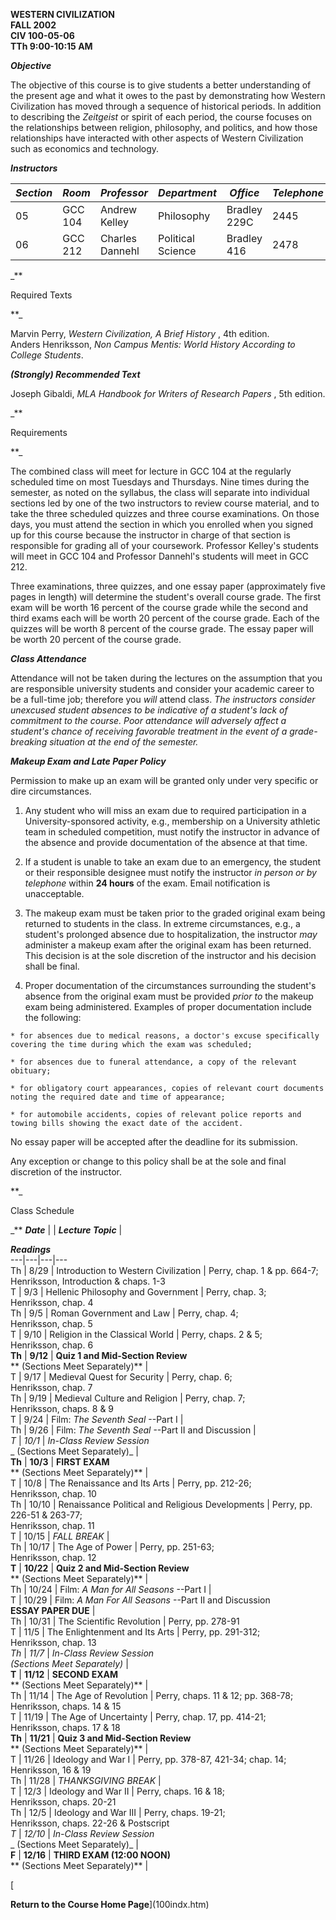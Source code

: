 **WESTERN CIVILIZATION  
FALL 2002  
CIV 100-05-06  
TTh 9:00-10:15 AM**



**_Objective_**

The objective of this course is to give students a better understanding of the
present age and what it owes to the past by demonstrating how Western
Civilization has moved through a sequence of historical periods.  In addition
to describing the _Zeitgeist_ or spirit of each period, the course focuses on
the relationships between religion, philosophy, and politics, and how those
relationships have interacted with other aspects of Western Civilization such
as economics and technology.

_**Instructors**_

_Section_ | _Room_ | _Professor_ | _Department_ | _Office_ | _Telephone_  
---|---|---|---|---|---  
   05 | GCC 104 | Andrew Kelley | Philosophy | Bradley 229C | 2445  
   06 | GCC 212 | Charles Dannehl | Political Science | Bradley 416 | 2478  
_**

Required Texts

**_

Marvin Perry, _Western Civilization, A Brief History_ , 4th edition.  
Anders Henriksson, _Non Campus Mentis: World History According to College
Students_.

_**(Strongly) Recommended Text**_

Joseph Gibaldi, _MLA Handbook for Writers of Research Papers_ , 5th edition.

_**

Requirements

**_

The combined class will meet for lecture in GCC 104 at the regularly scheduled
time on most Tuesdays and Thursdays.  Nine times during the semester, as noted
on the syllabus, the class will separate into individual sections led by one
of the two instructors to review course material, and to take the three
scheduled quizzes and three course examinations.  On those days, you must
attend the section in which you enrolled when you signed up for this course
because the instructor in charge of that section is responsible for grading
all of your coursework.  Professor Kelley's students will meet in GCC 104 and
Professor Dannehl's students will meet in GCC 212.

Three examinations, three quizzes, and one essay paper (approximately five
pages in length) will determine the student's overall course grade.  The first
exam will be worth 16 percent of the course grade while the second and third
exams each will be worth 20 percent of the course grade.  Each of the quizzes
will be worth 8 percent of the course grade.  The essay paper will be worth 20
percent of the course grade.

_**Class Attendance**_

Attendance will not be taken during the lectures on the assumption that you
are responsible university students and consider your academic career to be a
full-time job; therefore you _will_ attend class.   _The instructors consider
unexcused student absences to be indicative of a student's lack of commitment
to the course.   Poor attendance will adversely affect a student's chance of
receiving favorable treatment in the event of a grade-breaking situation at
the end of the semester._

_**Makeup Exam and Late Paper Policy**_

Permission to make up an exam will be granted only under very specific or dire
circumstances.

  1. Any student who will miss an exam due to required participation in a University-sponsored activity, e.g., membership on a University athletic team in scheduled competition, must notify the instructor in advance of the absence and provide documentation of the absence at that time.

  2. If a student is unable to take an exam due to an emergency, the student or their responsible designee must notify the instructor _in person or by telephone_ within **24 hours** of the exam. Email notification is unacceptable.

  3. The makeup exam must be taken prior to the graded original exam being returned to students in the class.  In extreme circumstances, e.g., a student's prolonged absence due to hospitalization, the instructor _may_ administer a makeup exam after the original exam has been returned.   This decision is at the sole discretion of the instructor and his decision shall be final.

  4. Proper documentation of the circumstances surrounding the student's absence from the original exam must be provided _prior to_ the makeup exam being administered.   Examples of proper documentation include the following:

    * for absences due to medical reasons, a doctor's excuse specifically covering the time during which the exam was scheduled;

    * for absences due to funeral attendance, a copy of the relevant obituary;

    * for obligatory court appearances, copies of relevant court documents noting the required date and time of appearance;

    * for automobile accidents, copies of relevant police reports and towing bills showing the exact date of the accident.

No essay paper will be accepted after the deadline for its submission.

Any exception or change to this policy shall be at the sole and final
discretion of the instructor.

**_

Class Schedule

_** **_Date_** |  | **_Lecture Topic_** |

_**Readings**_  
---|---|---|---  
Th | 8/29 | Introduction to Western Civilization | Perry, chap. 1 & pp. 664-7;  
Henriksson, Introduction & chaps. 1-3  
T | 9/3 | Hellenic Philosophy and Government | Perry, chap. 3;  
Henriksson, chap. 4  
Th | 9/5 | Roman Government and Law | Perry, chap. 4;  
Henriksson, chap. 5  
T | 9/10 | Religion in the Classical World | Perry, chaps. 2 & 5;  
Henriksson, chap. 6  
**Th** | **9/12** | **Quiz 1 and Mid-Section Review**  
**  (Sections Meet Separately)** |  
T | 9/17 | Medieval Quest for Security | Perry, chap. 6;  
Henriksson, chap. 7  
Th | 9/19 | Medieval Culture and Religion | Perry, chap. 7;  
Henriksson, chaps. 8 & 9  
T | 9/24 | Film: _The Seventh Seal_ \--Part I |  
Th | 9/26 | Film: _The Seventh Seal_ \--Part II and Discussion |  
_T_ | _10/1_ | _In-Class Review Session_  
_  (Sections Meet Separately)_ |  
**Th** | **10/3** | **FIRST EXAM**  
**  (Sections Meet Separately)** |  
T | 10/8 | The Renaissance and Its Arts | Perry, pp. 212-26;  
Henriksson, chap. 10  
Th | 10/10 | Renaissance Political and Religious Developments | Perry, pp.
226-51 & 263-77;  
Henriksson, chap. 11  
T | 10/15 | _FALL BREAK_ |  
Th | 10/17 | The Age of Power | Perry, pp. 251-63;  
Henriksson, chap. 12  
**T** | **10/22** | **Quiz 2 and Mid-Section Review**  
**  (Sections Meet Separately)** |  
Th | 10/24 | Film: _A Man for All Seasons_ \--Part I |  
T | 10/29 | Film: _A Man For All Seasons_ \--Part II and Discussion  
**ESSAY PAPER DUE** |  
Th | 10/31 | The Scientific Revolution | Perry, pp. 278-91  
T | 11/5 | The Enlightenment and Its Arts | Perry, pp. 291-312;  
Henriksson, chap. 13  
_Th_ | _11/7_ | _In-Class Review Session_  
  _(Sections Meet Separately)_ |  
**T** | **11/12** | **SECOND EXAM**  
**  (Sections Meet Separately)** |  
Th | 11/14 | The Age of Revolution | Perry, chaps. 11 & 12; pp. 368-78;  
Henriksson, chaps. 14 & 15  
T | 11/19 | The Age of Uncertainty | Perry, chap. 17, pp. 414-21;  
Henriksson, chaps. 17 & 18  
**Th** | **11/21** | **Quiz 3 and Mid-Section Review**  
**  (Sections Meet Separately)** |  
T | 11/26 | Ideology and War I | Perry, pp. 378-87, 421-34; chap. 14;  
Henriksson, 16 & 19  
Th | 11/28 | _THANKSGIVING BREAK_ |  
T | 12/3 | Ideology and War II | Perry, chaps. 16 & 18;  
Henriksson, chaps. 20-21  
Th | 12/5 | Ideology and War III | Perry, chaps. 19-21;  
Henriksson, chaps. 22-26 & Postscript  
_T_ | _12/10_ | _In-Class Review Session_  
_  (Sections Meet Separately)_ |  
**F** | **12/16** | **THIRD EXAM (12:00 NOON)**  
**  (Sections Meet Separately)** |  
  


[

**Return to the Course Home Page**](100indx.htm)

